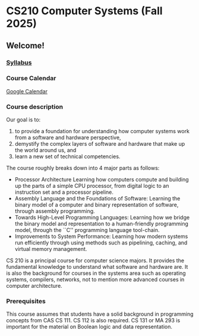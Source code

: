 # CS210 Computer Systems (Fall 2025)
## Welcome!
### [Syllabus](https://cs-210-infrastructure.github.io/CS210-Website/syllabus.pdf)

### Course Calendar
[Google Calendar](https://calendar.google.com/calendar/embed?src=c_7c2d913d2b407c9e3a61f4c9a4018948feee4d61d027e3750a6de1a3c7c3c146%40group.calendar.google.com&ctz=America%2FNew_York)

### Course description
Our goal is to:

1) to provide a foundation for understanding how computer systems work from a software and hardware perspective,<br>
2) demystify the complex layers of software and hardware that make up the world around us, and<br>
3) learn a new set of technical competencies.<br>
   
The course roughly breaks down into 4 major parts as follows:
- Processor Architecture Learning how computers compute and building up the parts of a simple CPU processor, from digital logic to an instruction set and a processor pipeline.
- Assembly Language and the Foundations of Software: Learning the binary model of a computer and binary representation of software, through assembly programming.
- Towards High-Level Programming Languages: Learning how we bridge the binary model and representation to a human-friendly programming model, through the ``C'' programming language tool-chain.
- Improvements to System Performance: Learning how modern systems run efficiently through using methods such as pipelining, caching, and virtual memory management.

CS 210 is a principal course for computer science majors. It provides the fundamental knowledge to understand what software and hardware are. It is also the background for courses in the systems area such as operating systems, compilers, networks, not to mention more advanced courses in computer architecture.
### Prerequisites
This course assumes that students have a solid background in programming concepts from CAS CS 111. CS 112 is also required. CS 131 or MA 293 is important for the material on Boolean logic and data representation.
